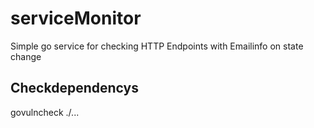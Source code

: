 # serviceMonitor
Simple go service for checking HTTP Endpoints with Emailinfo on state change





## Checkdependencys
govulncheck ./...